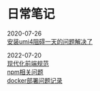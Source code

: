 # 日常笔记

2020-07-26  
[安装umi4阻碍一天的问题解决了](%E5%AE%89%E8%A3%85umi4%E9%98%BB%E7%A2%8D%E4%B8%80%E5%A4%A9%E7%9A%84%E9%97%AE%E9%A2%98%E8%A7%A3%E5%86%B3%E4%BA%86.md)  
  
2022-07-20  
[现代化前端规范](%E7%8E%B0%E4%BB%A3%E5%8C%96%E5%89%8D%E7%AB%AF%E8%A7%84%E8%8C%83.md)   
[npm相关问题](npm%E7%9B%B8%E5%85%B3%E9%97%AE%E9%A2%98.md)    
[docker部署问题记录](docker%E9%83%A8%E7%BD%B2%E9%97%AE%E9%A2%98%E8%AE%B0%E5%BD%95.md)  